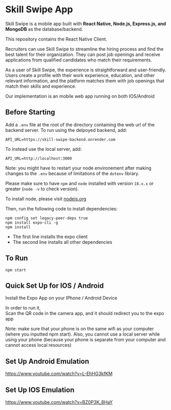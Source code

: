 # Skill Swipe App

Skill Swipe is a mobile app built with **React Native, Node.js, Express.js, and MongoDB** as the database/backend. 

This repository contains the React Native Client.

Recruiters can use Skill Swipe to streamline the hiring process and find the best talent for their organization. They can post job openings and receive applications from qualified candidates who match their requirements.

As a user of Skill Swipe, the experience is straightforward and user-friendly. Users create a profile with their work experience, education, and other relevant information, and the platform matches them with job openings that match their skills and experience.

Our implementation is an mobile web app running on both IOS/Android

## Before Starting

Add a `.env` file at the root of the directory containing the web url of the backend server. To run using the delpoyed backend, add:

```
API_URL=https://skill-swipe-backend.onrender.com
```

To instead use the local server, add:

```
API_URL=http://localhost:3000
```

Note: you might have to restart your node environement after making changes to the `.env` because of limitations of the `dotenv` library.

Please make sure to have `npm` and `node` installed with version `18.x.x` or greater (`node -v` to check version).

To install node, please visit [nodejs.org](https://www.nodejs.org/)

Then, run the following code to install dependencies:

```
npm config set legacy-peer-deps true
npm install expo-cli -g
npm install
```

 - The first line installs the expo client
 - The second line installs all other dependencies

## To Run

```
npm start
```

## Quick Set Up for IOS / Android
Install the Expo App on your IPhone / Android Device<br />

In order to run it,<br />
Scan the QR code in the camera app, and it should redirect you to the expo app

Note: make sure that your phone is on the same wifi as your computer (where you inputted npm start). Also, you cannot use a local server while using your phone (because your phone is separate from your computer and cannot access local resources)

## Set Up Android Emulation

https://www.youtube.com/watch?v=L-EhHG3kfKM

## Set Up IOS Emulation

https://www.youtube.com/watch?v=BZ0P3K_8HaY
